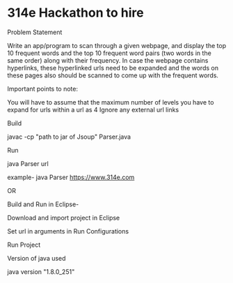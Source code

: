 # 314e Hackathon to hire

Problem Statement

Write an app/program to scan through a given webpage, and display the top 10 frequent words and the top 10 frequent word pairs (two words in the same order) along with their frequency. In case the webpage contains hyperlinks, these hyperlinked urls need to be expanded and the words on these pages also should be scanned to come up with the frequent words. 

Important points to note:

You will have to assume that the maximum number of levels you have to expand for urls within a url as 4
Ignore any external url links


Build

javac -cp "path to jar of Jsoup" Parser.java

Run

java Parser url

example- java Parser https://www.314e.com

OR



Build and Run in Eclipse-

Download and import project in Eclipse

Set url in arguments in Run Configurations

Run Project



Version of java used

java version "1.8.0_251"



